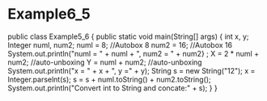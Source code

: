 # Example6_5
public class Example5_6 { public static void main(String[] args) { int x, y; Integer numl, num2; numl = 8; //Autobox 8 num2 = 16; //Autobox 16 System.out.println("numl = " + numl + ", num2 = " + num2} ; X = 2 * numl + num2; //auto-unboxing Y = numl + num2; //auto-unboxing System.out.println("x = " + x + ", y =" + y); String s = new String("12"); x = Integer.parselnt(s); s = s + numl.toString() + num2.toString(); System.out.println("Convert int to String and concate:" + s); } }
